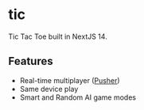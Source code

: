 # tic

Tic Tac Toe built in NextJS 14.

## Features

-   Real-time multiplayer ([Pusher](https://pusher.com/))
-   Same device play
-   Smart and Random AI game modes
